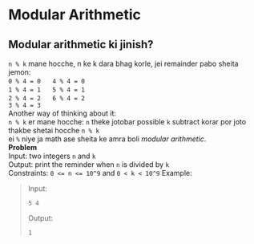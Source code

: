 # Modular Arithmetic

## Modular arithmetic ki jinish?
`n % k` mane hocche, n ke k dara bhag korle, jei remainder pabo sheita\
jemon:\
`0 % 4 = 0` &nbsp;&nbsp;&nbsp;&nbsp;  `4 % 4 = 0`\
`1 % 4 = 1` &nbsp;&nbsp;&nbsp;&nbsp;  `5 % 4 = 1`\
`2 % 4 = 2` &nbsp;&nbsp;&nbsp;&nbsp;  `6 % 4 = 2`\
`3 % 4 = 3`\
Another way of thinking about it:\
`n % k` er mane hocche: `n` theke jotobar possible `k` subtract korar por joto thakbe shetai hocche `n % k`\
ei `%` niye ja math ase sheita ke amra boli *modular arithmetic*.\
**Problem**\
Input: two integers `n` and `k`\
Output: print the reminder when `n` is divided by `k`\
Constraints: `0 <= n <= 10^9` and `0 < k < 10^9`
Example:
> Input:
> ```
> 5 4
> ```
> Output:
> ```
> 1
> ```